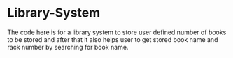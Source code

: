 # Library-System
The code here is for a library system to store user defined number of books to be stored and after that it also helps user to get stored book name and rack number by searching for book name.
